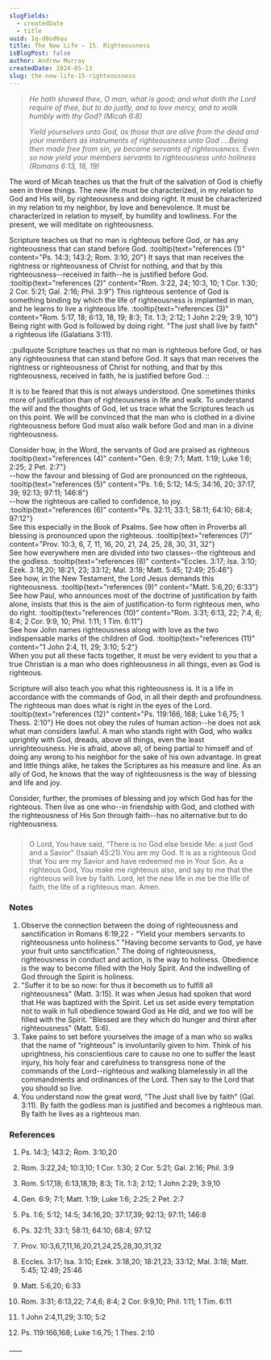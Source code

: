 ```yaml
---
slugFields:
  - createdDate
  - title
uuid: 1q-d8od6qu
title: The New Life – 15. Righteousness
isBlogPost: false
author: Andrew Murray
createdDate: 2024-05-13
slug: the-new-life-15-righteousness
---
```

> *He hath showed thee, O man, what is good; and what doth the Lord require of thee, but to do justly, and to love mercy, and to walk humbly with thy God? (Micah 6:8)*
>
> *Yield yourselves unto God, as those that are alive from the dead and your members as instruments of righteousness unto God ....Being then made free from sin, ye became servants of righteousness. Even so now yield your members servants to righteousness unto holiness (Romans 6:13, 18, 19)*

The word of Micah teaches us that the fruit of the salvation of God is chiefly seen in three things. The new life must be characterized, in my relation to God and His will, by righteousness and doing right. It must be characterized in my relation to my neighbor, by love and benevolence. It must be characterized in relation to myself, by humility and lowliness. For the present, we will meditate on righteousness.

Scripture teaches us that no man is righteous before God, or has any righteousness that can stand before God. :tooltip{text="references (1)" content="Ps. 14:3; 143:2; Rom. 3:10, 20"} It says that man receives the rightness or righteousness of Christ for nothing, and that by this righteousness--received in faith--he is justified before God. :tooltip{text="references (2)" content="Rom. 3:22, 24; 10:3, 10; 1 Cor. 1:30; 2 Cor. 5:21; Gal. 2:16; Phil. 3:9"} This righteous sentence of God is something binding by which the life of righteousness is implanted in man, and he learns to live a righteous life. :tooltip{text="references (3)" content="Rom. 5:17, 18; 6:13, 18, 19; 8:3; Tit. 1:3; 2:12; 1 John 2:29; 3:9, 10"} Being right with God is followed by doing right. "The just shall live by faith" a righteous life (Galatians 3:11).

::pullquote
Scripture teaches us that no man is righteous before God, or has any righteousness that can stand before God. It says that man receives the rightness or righteousness of Christ for nothing, and that by this righteousness, received in faith, he is justified before God.
::

It is to be feared that this is not always understood. One sometimes thinks more of justification than of righteousness in life and walk. To understand the will and the thoughts of God, let us trace what the Scriptures teach us on this point. We will be convinced that the man who is clothed in a divine righteousness before God must also walk before God and man in a divine righteousness.

Consider how, in the Word, the servants of God are praised as righteous :tooltip{text="references (4)" content="Gen. 6:9; 7:1; Matt. 1:19; Luke 1:6; 2:25; 2 Pet. 2:7"} \
--how the favour and blessing of God are pronounced on the righteous, :tooltip{text="references (5)" content="Ps. 1:6; 5:12; 14:5; 34:16, 20; 37:17, 39; 92:13; 97:11; 146:8"} \
--how the righteous are called to confidence, to joy. :tooltip{text="references (6)" content="Ps. 32:11; 33:1; 58:11; 64:10; 68:4; 97:12"} \
See this especially in the Book of Psalms. See how often in Proverbs all blessing is pronounced upon the righteous. :tooltip{text="references (7)" content="Prov. 10:3, 6, 7, 11, 16, 20, 21, 24, 25, 28, 30, 31, 32"}\
See how everywhere men are divided into two classes--the righteous and the godless. :tooltip{text="references (8)" content="Eccles. 3:17; Isa. 3:10; Ezek. 3:18,20; 18:21, 23; 33:12; Mal. 3:18; Matt. 5:45; 12:49; 25:46"}\
See how, in the New Testament, the Lord Jesus demands this righteousness. :tooltip{text="references (9)" content="Matt. 5:6,20; 6:33"} \
See how Paul, who announces most of the doctrine of justification by faith alone, insists that this is the aim of justification-to form righteous men, who do right. :tooltip{text="references (10)" content="Rom. 3:31; 6:13, 22; 7:4, 6; 8:4; 2 Cor. 9:9, 10; Phil. 1:11; 1 Tim. 6:11"} \
See how John names righteousness along with love as the two indispensable marks of the children of God. :tooltip{text="references (11)" content="1 John 2:4, 11, 29; 3:10; 5:2"}\
When you put all these facts together, it must be very evident to you that a true Christian is a man who does righteousness in all things, even as God is righteous.

Scripture will also teach you what this righteousness is. It is a life in accordance with the commands of God, in all their depth and profoundness. The righteous man does what is right in the eyes of the Lord. :tooltip{text="references (12)" content="Ps. 119:166, 168; Luke 1:6,75; 1 Thess. 2:10"} He does not obey the rules of human action--he does not ask what man considers lawful. A man who stands right with God, who walks uprightly with God, dreads, above all things, even the least unrighteousness. He is afraid, above all, of being partial to himself and of doing any wrong to his neighbor for the sake of his own advantage. In great and little things alike, he takes the Scriptures as his measure and line. As an ally of God, he knows that the way of righteousness is the way of blessing and life and joy.

Consider, further, the promises of blessing and joy which God has for the righteous. Then live as one who--in friendship with God, and clothed with the righteousness of His Son through faith--has no alternative but to do righteousness. 

###  

> O Lord, You have said, "There is no God else beside Me: a just God and a Savior" (Isaiah 45:21).You are my God. It is as a righteous God that You are my Savior and have redeemed me in Your Son. As a righteous God, You make me righteous also, and say to me that the righteous will live by faith. Lord, let the new life in me be the life of faith, the life of a righteous man. Amen.

 

### Notes

1. Observe the connection between the doing of righteousness and sanctification in Romans 6:19,22 - "Yield your members servants to righteousness unto holiness." "Having become servants to God, ye have your fruit unto sanctification." The doing of righteousness, righteousness in conduct and action, is the way to holiness. Obedience is the way to become filled with the Holy Spirit. And the indwelling of God through the Spirit is holiness.
2. "Suffer it to be so now: for thus it becometh us to fulfill all righteousness" (Matt. 3:15). It was when Jesus had spoken that word that He was baptized with the Spirit. Let us set aside every temptation not to walk in full obedience toward God as He did, and we too will be filled with the Spirit. "Blessed are they which do hunger and thirst after righteousness" (Matt. 5:6).
3. Take pains to set before yourselves the image of a man who so walks that the name of "righteous" is involuntarily given to him. Think of his uprightness, his conscientious care to cause no one to suffer the least injury, his holy fear and carefulness to transgress none of the commands of the Lord--righteous and walking blamelessly in all the commandments and ordinances of the Lord. Then say to the Lord that you should so live.
4. You understand now the great word, "The Just shall live by faith" (Gal. 3:11). By faith the godless man is justified and becomes a righteous man. By faith he lives as a righteous man.

###  

### References

1) Ps. 14:3; 143:2; Rom. 3:10,20

2) Rom. 3:22,24; 10:3,10; 1 Cor. 1:30; 2 Cor. 5:21; Gal. 2:16; Phil. 3:9

3) Rom. 5:17,18; 6:13,18,19; 8:3; Tit. 1:3; 2:12; 1 John 2:29; 3:9,10

4) Gen. 6:9; 7:1; Matt. 1:19; Luke 1:6; 2:25; 2 Pet. 2:7

5) Ps. 1:6; 5:12; 14:5; 34:16,20; 37:17,39; 92:13; 97:11; 146:8

6) Ps. 32:11; 33:1; 58:11; 64:10; 68:4; 97:12

7) Prov. 10:3,6,7,11,16,20,21,24,25,28,30,31,32

8) Eccles. 3:17; Isa. 3:10; Ezek. 3:18,20; 18:21,23; 33:12; Mal. 3:18; Matt. 5:45; 12:49; 25:46

9) Matt. 5:6,20; 6:33

10) Rom. 3:31; 6:13,22; 7:4,6; 8:4; 2 Cor. 9:9,10; Phil. 1:11; 1 Tim. 6:11

11) 1 John 2:4,11,29; 3:10; 5:2

12) Ps. 119:166,168; Luke 1:6,75; 1 Thes. 2:10

\_\_\_\_
